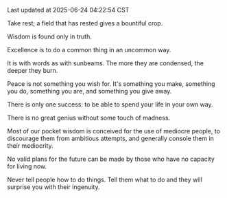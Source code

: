 Last updated at 2025-06-24 04:22:54 CST

Take rest; a field that has rested gives a bountiful crop.

Wisdom is found only in truth.

Excellence is to do a common thing in an uncommon way.

It is with words as with sunbeams. The more they are condensed, the deeper they burn.

Peace is not something you wish for. It's something you make, something you do, something you are, and something you give away.

There is only one success: to be able to spend your life in your own way.

There is no great genius without some touch of madness.

Most of our pocket wisdom is conceived for the use of mediocre people, to discourage them from ambitious attempts, and generally console them in their mediocrity.

No valid plans for the future can be made by those who have no capacity for living now.

Never tell people how to do things. Tell them what to do and they will surprise you with their ingenuity.

